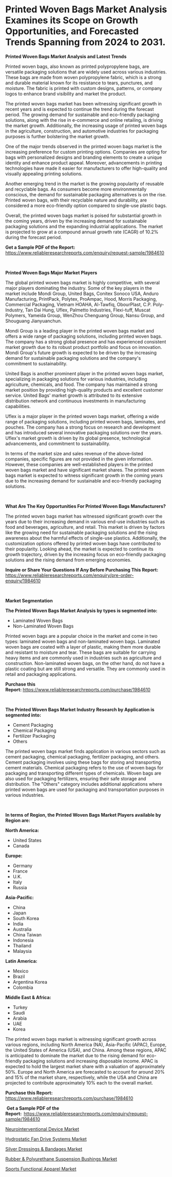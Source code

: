 <p><h1>Printed Woven Bags Market Analysis Examines its Scope on Growth Opportunities, and Forecasted Trends Spanning from 2024 to 2031.</h1></p><p><strong>Printed Woven Bags Market Analysis and Latest Trends</strong></p>
<p><p>Printed woven bags, also known as printed polypropylene bags, are versatile packaging solutions that are widely used across various industries. These bags are made from woven polypropylene fabric, which is a strong and durable material known for its resistance to tears, punctures, and moisture. The fabric is printed with custom designs, patterns, or company logos to enhance brand visibility and market the product.</p><p>The printed woven bags market has been witnessing significant growth in recent years and is expected to continue the trend during the forecast period. The growing demand for sustainable and eco-friendly packaging solutions, along with the rise in e-commerce and online retailing, is driving the market growth. Additionally, the increasing usage of printed woven bags in the agriculture, construction, and automotive industries for packaging purposes is further bolstering the market growth.</p><p>One of the major trends observed in the printed woven bags market is the increasing preference for custom printing options. Companies are opting for bags with personalized designs and branding elements to create a unique identity and enhance product appeal. Moreover, advancements in printing technologies have made it easier for manufacturers to offer high-quality and visually appealing printing solutions.</p><p>Another emerging trend in the market is the growing popularity of reusable and recyclable bags. As consumers become more environmentally conscious, the demand for sustainable packaging alternatives is on the rise. Printed woven bags, with their recyclable nature and durability, are considered a more eco-friendly option compared to single-use plastic bags.</p><p>Overall, the printed woven bags market is poised for substantial growth in the coming years, driven by the increasing demand for sustainable packaging solutions and the expanding industrial applications. The market is projected to grow at a compound annual growth rate (CAGR) of 10.2% during the forecast period.</p></p>
<p><strong>Get a Sample PDF of the Report:&nbsp;</strong> <a href="https://www.reliableresearchreports.com/enquiry/request-sample/1984610">https://www.reliableresearchreports.com/enquiry/request-sample/1984610</a></p>
<p>&nbsp;</p>
<p><strong>Printed Woven Bags Major Market Players</strong></p>
<p><p>The global printed woven bags market is highly competitive, with several major players dominating the industry. Some of the key players in the market include Mondi Group, United Bags, Conitex Sonoco USA, Anduro Manufacturing, PrintPack, Polytex, ProAmpac, Hood, Morris Packaging, Commercial Packaging, Vietnam HOAHA, Al-Tawfiq, ObourPlast, C.P. Poly-Industry, Tan Dai Hung, Uflex, Palmetto Industries, Flexi-tuff, Muscat Polymers, Yameida Group, WenZhou Chenguang Group, Nansu Group, and Shouguang Jianyuanchun. </p><p>Mondi Group is a leading player in the printed woven bags market and offers a wide range of packaging solutions, including printed woven bags. The company has a strong global presence and has experienced consistent market growth due to its robust product portfolio and focus on innovation. Mondi Group's future growth is expected to be driven by the increasing demand for sustainable packaging solutions and the company's commitment to sustainability.</p><p>United Bags is another prominent player in the printed woven bags market, specializing in packaging solutions for various industries, including agriculture, chemicals, and food. The company has maintained a strong market position by providing high-quality products and excellent customer service. United Bags' market growth is attributed to its extensive distribution network and continuous investments in manufacturing capabilities.</p><p>Uflex is a major player in the printed woven bags market, offering a wide range of packaging solutions, including printed woven bags, laminates, and pouches. The company has a strong focus on research and development and has introduced several innovative packaging solutions over the years. Uflex's market growth is driven by its global presence, technological advancements, and commitment to sustainability.</p><p>In terms of the market size and sales revenue of the above-listed companies, specific figures are not provided in the given information. However, these companies are well-established players in the printed woven bags market and have significant market shares. The printed woven bags market is expected to witness significant growth in the coming years due to the increasing demand for sustainable and eco-friendly packaging solutions.</p></p>
<p>&nbsp;</p>
<p><strong>What Are The Key Opportunities For Printed Woven Bags Manufacturers?</strong></p>
<p><p>The printed woven bags market has witnessed significant growth over the years due to their increasing demand in various end-use industries such as food and beverages, agriculture, and retail. This market is driven by factors like the growing need for sustainable packaging solutions and the rising awareness about the harmful effects of single-use plastics. Additionally, the customization options offered by printed woven bags have contributed to their popularity. Looking ahead, the market is expected to continue its growth trajectory, driven by the increasing focus on eco-friendly packaging solutions and the rising demand from emerging economies.</p></p>
<p><strong>Inquire or Share Your Questions If Any Before Purchasing This Report:</strong> <a href="https://www.reliableresearchreports.com/enquiry/pre-order-enquiry/1984610">https://www.reliableresearchreports.com/enquiry/pre-order-enquiry/1984610</a></p>
<p>&nbsp;</p>
<p><strong>Market Segmentation</strong></p>
<p><strong>The Printed Woven Bags Market Analysis by types is segmented into:</strong></p>
<p><ul><li>Laminated Woven Bags</li><li>Non-Laminated Woven Bags</li></ul></p>
<p><p>Printed woven bags are a popular choice in the market and come in two types: laminated woven bags and non-laminated woven bags. Laminated woven bags are coated with a layer of plastic, making them more durable and resistant to moisture and tear. These bags are suitable for carrying heavy items and are commonly used in industries such as agriculture and construction. Non-laminated woven bags, on the other hand, do not have a plastic coating but are still strong and versatile. They are commonly used in retail and packaging applications.</p></p>
<p><strong>Purchase this Report:&nbsp;</strong><a href="https://www.reliableresearchreports.com/purchase/1984610">https://www.reliableresearchreports.com/purchase/1984610</a></p>
<p>&nbsp;</p>
<p><strong>The Printed Woven Bags Market Industry Research by Application is segmented into:</strong></p>
<p><ul><li>Cement Packaging</li><li>Chemical Packaging</li><li>Fertilizer Packaging</li><li>Others</li></ul></p>
<p><p>The printed woven bags market finds application in various sectors such as cement packaging, chemical packaging, fertilizer packaging, and others. Cement packaging involves using these bags for storing and transporting cement materials. Chemical packaging refers to the use of woven bags for packaging and transporting different types of chemicals. Woven bags are also used for packaging fertilizers, ensuring their safe storage and distribution. The "Others" category includes additional applications where printed woven bags are used for packaging and transportation purposes in various industries.</p></p>
<p>&nbsp;</p>
<p><strong>In terms of Region, the Printed Woven Bags Market Players available by Region are:</strong></p>
<p>
    <p> <strong> North America: </strong>
        <ul>
            <li>United States</li>
            <li>Canada</li>
        </ul>
        </p> 
    <p> <strong> Europe: </strong>
        <ul>
            <li>Germany</li>
            <li>France</li>
            <li>U.K.</li>
            <li>Italy</li>
            <li>Russia</li>
        </ul>
        </p> 
    <p> <strong> Asia-Pacific: </strong>
        <ul>
            <li>China</li>
            <li>Japan</li>
            <li>South Korea</li>
            <li>India</li>
            <li>Australia</li>
            <li>China Taiwan</li>
            <li>Indonesia</li>
            <li>Thailand</li>
            <li>Malaysia</li>
        </ul>
        </p> 
    <p> <strong> Latin America: </strong>
        <ul>
            <li>Mexico</li>
            <li>Brazil</li>
            <li>Argentina Korea</li>
            <li>Colombia</li>
        </ul>
        </p> 
    <p> <strong> Middle East & Africa: </strong>
        <ul>
            <li>Turkey</li>
            <li>Saudi</li>
            <li>Arabia</li>
            <li>UAE</li>
            <li>Korea</li>
        </ul>
    </p>
    </p>
<p><p>The printed woven bags market is witnessing significant growth across various regions, including North America (NA), Asia-Pacific (APAC), Europe, the United States of America (USA), and China. Among these regions, APAC is anticipated to dominate the market due to the rising demand for eco-friendly packaging solutions and increasing disposable income. APAC is expected to hold the largest market share with a valuation of approximately 50%. Europe and North America are forecasted to account for around 20% and 15% of the market share, respectively, while the USA and China are projected to contribute approximately 10% each to the overall market.</p></p>
<p><strong>Purchase this Report: </strong><a href="https://www.reliableresearchreports.com/purchase/1984610">https://www.reliableresearchreports.com/purchase/1984610</a></p>
<p>&nbsp;<strong>Get a Sample PDF of the Report:&nbsp;&nbsp;</strong><a href="https://www.reliableresearchreports.com/enquiry/request-sample/1984610">https://www.reliableresearchreports.com/enquiry/request-sample/1984610</a></p>
<p><strong></strong></p>
<p><p><a href="https://github.com/Chiragrp24/Market-Research-Report-List-2/blob/main/neurointerventional-device-market.md">Neurointerventional Device Market</a></p><p><a href="https://github.com/Chiragrp25/Market-Research-Report-List-2/blob/main/hydrostatic-fan-drive-systems-market.md">Hydrostatic Fan Drive Systems Market</a></p><p><a href="https://github.com/YashRP12/Market-Research-Report-List-2/blob/main/silver-dressings-bandages-market.md">Silver Dressings & Bandages Market</a></p><p><a href="https://github.com/santosh758595/Market-Research-Report-List-2/blob/main/rubber-polyurethane-suspension-bushings-market.md">Rubber & Polyurethane Suspension Bushings Market</a></p><p><a href="https://github.com/Chiragrp26/Market-Research-Report-List-2/blob/main/sports-functional-apparel-market.md">Sports Functional Apparel Market</a></p></p>